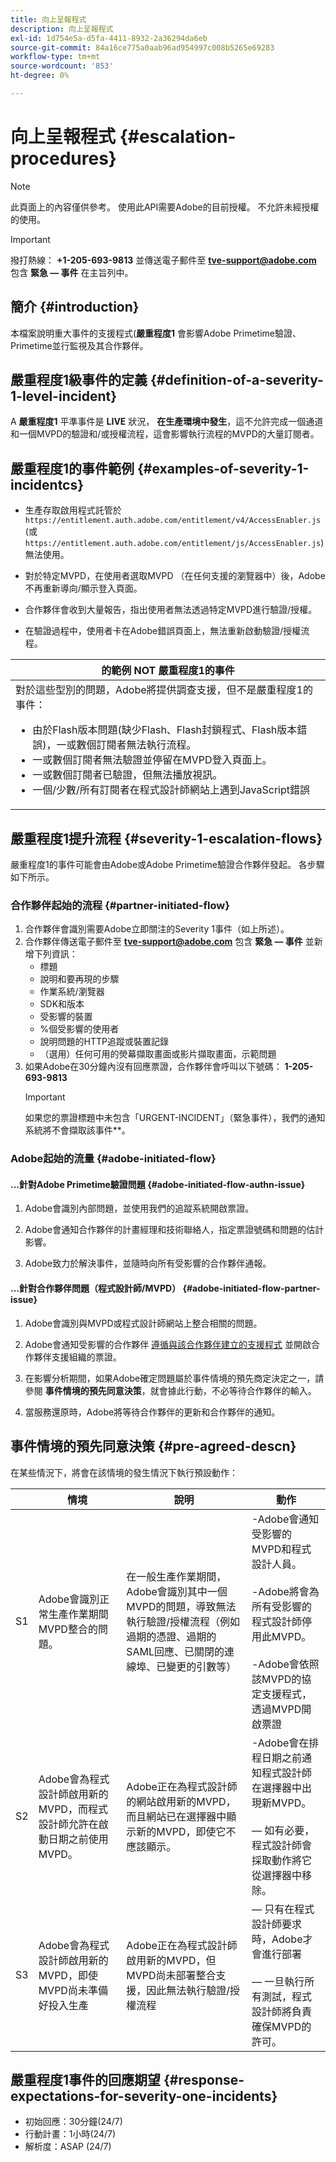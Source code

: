 ```yaml
---
title: 向上呈報程式
description: 向上呈報程式
exl-id: 1d754e5a-d5fa-4411-8932-2a36294da6eb
source-git-commit: 84a16ce775a0aab96ad954997c008b5265e69283
workflow-type: tm+mt
source-wordcount: '853'
ht-degree: 0%

---
```


# 向上呈報程式 {#escalation-procedures}

>[!NOTE]
>
>此頁面上的內容僅供參考。 使用此API需要Adobe的目前授權。 不允許未經授權的使用。

>[!IMPORTANT]
> 
>撥打熱線： **+1-205-693-9813** 並傳送電子郵件至 **tve-support@adobe.com** 包含 **緊急 — 事件** 在主旨列中。

## 簡介 {#introduction}

本檔案說明重大事件的支援程式(**嚴重程度1** 會影響Adobe Primetime驗證、Primetime並行監視及其合作夥伴。


## 嚴重程度1級事件的定義 {#definition-of-a-severity-1-level-incident}

A **嚴重程度1** 平準事件是 **LIVE** 狀況， **在生產環境中發生**，這不允許完成一個通道和一個MVPD的驗證和/或授權流程，這會影響執行流程的MVPD的大量訂閱者。


## 嚴重程度1的事件範例 {#examples-of-severity-1-incidentcs}

* 生產存取啟用程式託管於  `https://entitlement.auth.adobe.com/entitlement/v4/AccessEnabler.js` (或 `https://entitlement.auth.adobe.com/entitlement/js/AccessEnabler.js`)無法使用。

* 對於特定MVPD，在使用者選取MVPD （在任何支援的瀏覽器中）後，Adobe不再重新導向/顯示登入頁面。

* 合作夥伴會收到大量報告，指出使用者無法透過特定MVPD進行驗證/授權。

* 在驗證過程中，使用者卡在Adobe錯誤頁面上，無法重新啟動驗證/授權流程。


| 的範例 **NOT** 嚴重程度1的事件 |
|---|
| 對於這些型別的問題，Adobe將提供調查支援，但不是嚴重程度1的事件：<ul><li>由於Flash版本問題(缺少Flash、Flash封鎖程式、Flash版本錯誤)，一或數個訂閱者無法執行流程。</li><li>一或數個訂閱者無法驗證並停留在MVPD登入頁面上。</li><li>一或數個訂閱者已驗證，但無法播放視訊。</li><li>一個/少數/所有訂閱者在程式設計師網站上遇到JavaScript錯誤</li></ul> |

## 嚴重程度1提升流程 {#severity-1-escalation-flows}

嚴重程度1的事件可能會由Adobe或Adobe Primetime驗證合作夥伴發起。 各步驟如下所示。

### 合作夥伴起始的流程 {#partner-initiated-flow}

1. 合作夥伴會識別需要Adobe立即關注的Severity 1事件（如上所述）。
1. 合作夥伴傳送電子郵件至 **tve-support@adobe.com** 包含 **緊急 — 事件** 並新增下列資訊：
   * 標題
   * 說明和要再現的步驟
   * 作業系統/瀏覽器
   * SDK和版本
   * 受影響的裝置
   * %個受影響的使用者
   * 說明問題的HTTP追蹤或裝置記錄
   * （選用）任何可用的熒幕擷取畫面或影片擷取畫面，示範問題
1. 如果Adobe在30分鐘內沒有回應票證，合作夥伴會呼叫以下號碼：
   **1-205-693-9813**
   >[!IMPORTANT]
   >如果您的票證標題中未包含「URGENT-INCIDENT」（緊急事件），我們的通知系統將不會擷取該事件**。

### Adobe起始的流量 {#adobe-initiated-flow}

#### ...針對Adobe Primetime驗證問題 {#adobe-initiated-flow-authn-issue}

1. Adobe會識別內部問題，並使用我們的追蹤系統開啟票證。

1. Adobe會通知合作夥伴的計畫經理和技術聯絡人，指定票證號碼和問題的估計影響。

1. Adobe致力於解決事件，並隨時向所有受影響的合作夥伴通報。

#### ...針對合作夥伴問題（程式設計師/MVPD） {#adobe-initiated-flow-partner-issue}

1. Adobe會識別與MVPD或程式設計師網站上整合相關的問題。

1. Adobe會通知受影響的合作夥伴 <u>遵循與該合作夥伴建立的支援程式</u> 並開啟合作夥伴支援組織的票證。

1. 在影響分析期間，如果Adobe確定問題屬於事件情境的預先商定決定之一，請參閱 **事件情境的預先同意決策**，就會據此行動，不必等待合作夥伴的輸入。

1. 當服務還原時，Adobe將等待合作夥伴的更新和合作夥伴的通知。

## 事件情境的預先同意決策 {#pre-agreed-descn}

在某些情況下，將會在該情境的發生情況下執行預設動作：

|   | 情境 | 說明 | 動作 |
|---|---|---|---|
| S1 | Adobe會識別正常生產作業期間MVPD整合的問題。 | 在一般生產作業期間，Adobe會識別其中一個MVPD的問題，導致無法執行驗證/授權流程（例如過期的憑證、過期的SAML回應、已關閉的連線埠、已變更的引數等） | -Adobe會通知受影響的MVPD和程式設計人員。  </br> </br> -Adobe將會為所有受影響的程式設計師停用此MVPD。 </br> </br> -Adobe會依照該MVPD的協定支援程式，透過MVPD開啟票證 |
| S2 | Adobe會為程式設計師啟用新的MVPD，而程式設計師允許在啟動日期之前使用MVPD。 | Adobe正在為程式設計師的網站啟用新的MVPD，而且網站已在選擇器中顯示新的MVPD，即使它不應該顯示。 | -Adobe會在排程日期之前通知程式設計師在選擇器中出現新MVPD。 </br> </br>   — 如有必要，程式設計師會採取動作將它從選擇器中移除。 |
| S3 | Adobe會為程式設計師啟用新的MVPD，即使MVPD尚未準備好投入生產 | Adobe正在為程式設計師啟用新的MVPD，但MVPD尚未部署整合支援，因此無法執行驗證/授權流程 |  — 只有在程式設計師要求時，Adobe才會進行部署 </br> </br>  — 一旦執行所有測試，程式設計師將負責確保MVPD的許可。 |

## 嚴重程度1事件的回應期望 {#response-expectations-for-severity-one-incidents}

* 初始回應：30分鐘(24/7)
* 行動計畫：1小時(24/7)
* 解析度：ASAP (24/7)
